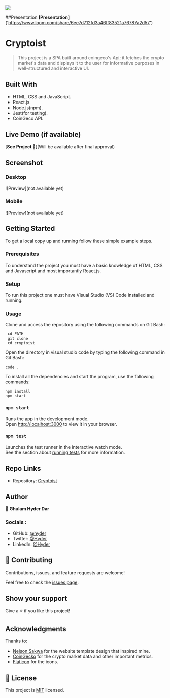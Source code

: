 ![](https://img.shields.io/badge/Microverse-blueviolet)

##Presentation
**[Presentation]** ('https://www.loom.com/share/6ee7d712fd3a46ff83521a76787a2d57')

# Cryptoist

> This project is a SPA built around coingeco's Api; it fetches the crypto market's data and displays it to the user for informative purposes in well-structured and interactive UI.

## Built With

- HTML, CSS and JavaScript.
- React.js.
- Node.js(npm).
- Jest(for testing).
- CoinGeco API.

## Live Demo (if available)

[**See Project 🚀**](Will be available after final approval)

## Screenshot

### Desktop

![Preview](not available yet)

### Mobile

![Preview](not available yet)

## Getting Started

To get a local copy up and running follow these simple example steps.

### Prerequisites

To understand the project you must have a basic knowledge of HTML, CSS and Javascript and most importantly React.js.

### Setup

To run this project one must have Visual Studio (VS) Code installed and running.

### Usage

Clone and access the repository using the following commands on Git Bash:

```
 cd PATH
 git clone 
 cd cryptoist
```

Open the directory in visual studio code by typing the following command in Git Bash:

```
code .
```

To install all the dependencies and start the program, use the following commands:

```
npm install
npm start
```

### `npm start`

Runs the app in the development mode.\
Open [http://localhost:3000](http://localhost:3000) to view it in your browser.

### `npm test`

Launches the test runner in the interactive watch mode.\
See the section about [running tests](https://facebook.github.io/create-react-app/docs/running-tests) for more information.

## Repo Links

- Repository: [Cryptoist]()

## Author

👤 **Ghulam Hyder Dar**

### Socials :

- GitHub: [@hyder](https://github.com/codeWithHyder)
- Twitter: [@Hyder](https://twitter.com/@hyder3512)
- LinkedIn: [@Hyder](https://www.linkedin.com/in/ghulam-hyder-dar/)

## 🤝 Contributing

Contributions, issues, and feature requests are welcome!

Feel free to check the [issues page](../../issues/).

## Show your support

Give a ⭐️ if you like this project!

## Acknowledgments

Thanks to:

- [Nelson Sakwa](https://www.behance.net/sakwadesignstudio) for the website template design that inspired mine.
- [CoinGecko](https://www.coingecko.com/en/api/documentation) for the crypto market data and other important metrics.
- [Flaticon](https://www.flaticon.com/) for the icons.

## 📝 License

This project is [MIT](./LICENSE) licensed.
